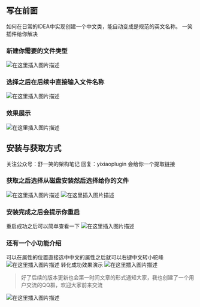 ## 写在前面
如何在日常的IDEA中实现创建一个中文类，能自动变成是规范的英文名称。
一笑插件给你解决
### 新建你需要的文件类型
![在这里插入图片描述](https://i-blog.csdnimg.cn/direct/04228dfac8514935bc2235a37dc38606.png)
### 选择之后在后续中直接输入文件名称
![在这里插入图片描述](https://i-blog.csdnimg.cn/direct/db9a94a0318749d186bee81776a1e309.png)
### 效果展示
![在这里插入图片描述](https://i-blog.csdnimg.cn/direct/7b0655b6b2f34c599ee548796106c96c.png)
## 安装与获取方式
关注公众号：舒一笑的架构笔记
回复：yixiaoplugin 会给你一个提取链接
### 获取之后选择从磁盘安装然后选择给你的文件

![在这里插入图片描述](https://i-blog.csdnimg.cn/direct/bfacc1b06b0e40dcb75680ad068a9f53.png)
![在这里插入图片描述](https://i-blog.csdnimg.cn/direct/a9cc3c968c3f479196834f4923362b03.png)
### 安装完成之后会提示你重启
重启成功之后可以简单查看一下
![在这里插入图片描述](https://i-blog.csdnimg.cn/direct/bc6482ebc94f41818bc280b326b2a058.png)
###  还有一个小功能介绍
可以在属性的位置直接选中中文的属性之后就可以右键中文转小驼峰
![在这里插入图片描述](https://i-blog.csdnimg.cn/direct/ea4d5fb84ea546e892ca315f7585da8f.png)
转化成功效果演示
![在这里插入图片描述](https://i-blog.csdnimg.cn/direct/134c550e83394d65b201d65f92b8c062.png)

> 好了后续的版本更新也会第一时间文章的形式通知大家，我也创建了一个用户交流的QQ群，欢迎大家前来交流


![在这里插入图片描述](https://i-blog.csdnimg.cn/direct/be84c24c681a42538473997349c9c7a6.png)
